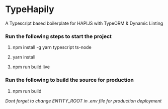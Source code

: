 
# TypeHapily
A Typescript based boilerplate for HAPIJS with TypeORM & Dynamic Linting
 
### Run the following steps to start the project

1. npm install -g yarn typescript ts-node

2. yarn install

3. npm run build:live

###  Run the following to build the source for production
1. npm run build

*Dont forget to change ENTITY_ROOT in .env file for production deployment*
